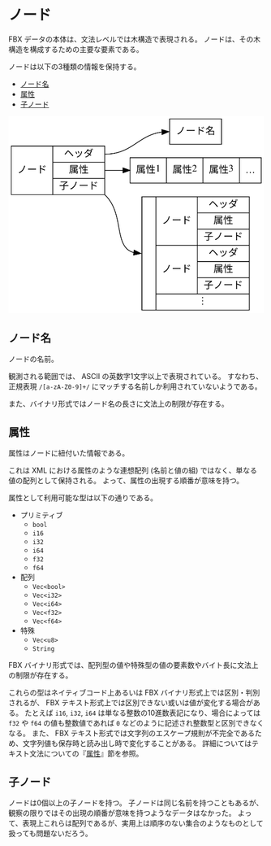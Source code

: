 # ノード

FBX データの本体は、文法レベルでは木構造で表現される。
ノードは、その木構造を構成するための主要な要素である。

ノードは以下の3種類の情報を保持する。

* [ノード名](#name)
* [属性](#attributes)
* [子ノード](#children)

![ノードはノード名、属性の配列、子ノードの配列の3つの情報の組である。](node.svg)

## ノード名<span id="name"><!-- --></span>

ノードの名前。

観測される範囲では、 ASCII の英数字1文字以上で表現されている。
すなわち、正規表現 `/[a-zA-Z0-9]+/` にマッチする名前しか利用されていないようである。

また、バイナリ形式ではノード名の長さに文法上の制限が存在する。

## 属性<span id="attributes"><!-- --></span>

属性はノードに紐付いた情報である。

これは XML における属性のような連想配列 (名前と値の組) ではなく、単なる値の配列として保持される。
よって、属性の出現する順番が意味を持つ。

属性として利用可能な型は以下の通りである。

* プリミティブ
    + `bool`
    + `i16`
    + `i32`
    + `i64`
    + `f32`
    + `f64`
* 配列
    + `Vec<bool>`
    + `Vec<i32>`
    + `Vec<i64>`
    + `Vec<f32>`
    + `Vec<f64>`
* 特殊
    + `Vec<u8>`
    + `String`

FBX バイナリ形式では、配列型の値や特殊型の値の要素数やバイト長に文法上の制限が存在する。

これらの型はネイティブコード上あるいは FBX バイナリ形式上では区別・判別されるが、 FBX テキスト形式上では区別できない或いは値が変化する場合がある。
たとえば `i16`, `i32`, `i64` は単なる整数の10進数表記になり、場合によっては `f32` や `f64` の値も整数値であれば `0` などのように記述され整数型と区別できなくなる。
また、 FBX テキスト形式では文字列のエスケープ規則が不完全であるため、文字列値も保存時と読み出し時で変化することがある。
詳細についてはテキスト文法についての『[属性](../text-syntax/attribute.md#string)』節を参照。

## 子ノード<span id="children"><!-- --></span>

ノードは0個以上の子ノードを持つ。
子ノードは同じ名前を持つこともあるが、観察の限りではその出現の順番が意味を持つようなデータはなかった。
よって、表現上これらは配列であるが、実用上は順序のない集合のようなものとして扱っても問題ないだろう。
